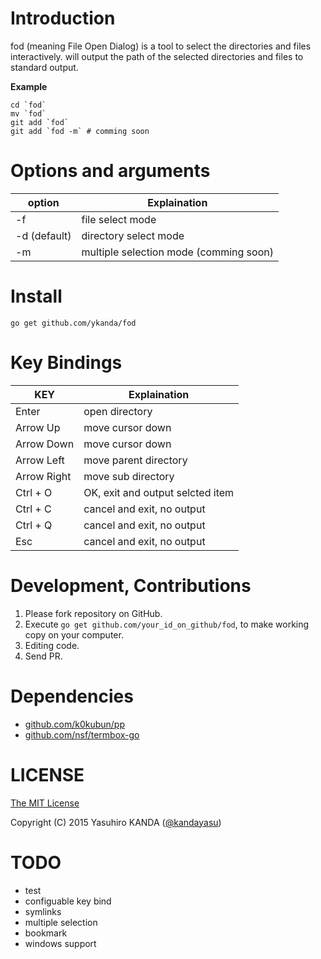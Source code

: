 Introduction
================

fod (meaning File Open Dialog) is a tool to select the directories and files interactively. 
will output the path of the selected directories and files to standard output.

__Example__

    cd `fod`
    mv `fod`
    git add `fod`
    git add `fod -m` # comming soon


Options and arguments
================

| **option**   | **Explaination**                        |
| ------------ | --------------------------------------- |
| -f           | file select mode                        |
| -d (default) | directory select mode                   |
| -m           | multiple selection mode (comming soon)  |

Install
================

    go get github.com/ykanda/fod


Key Bindings
================

| **KEY**      | **Explaination**                 |
| ------------ | -------------------------------- |
| Enter        | open directory                   |
| Arrow Up     | move cursor down                 |
| Arrow Down   | move cursor down                 |
| Arrow Left   | move parent directory            |
| Arrow Right  | move sub directory               |
| Ctrl + O     | OK, exit and output selcted item |
| Ctrl + C     | cancel and exit, no output       |
| Ctrl + Q     | cancel and exit, no output       |
| Esc          | cancel and exit, no output       |


Development, Contributions
================

1. Please fork repository on GitHub.
2. Execute `go get github.com/your_id_on_github/fod`, to make working copy on your computer.
3. Editing code.
4. Send PR.


Dependencies
================

* [github.com/k0kubun/pp](https://github.com/k0kubun/pp)
* [github.com/nsf/termbox-go](https://github.com/nsf/termbox-go)


LICENSE
================

[The MIT License](http://opensource.org/licenses/mit-license.php)

Copyright (C) 2015 Yasuhiro KANDA ([@kandayasu](https://twitter.com/kandayasu))


TODO
================

* test
* configuable key bind
* symlinks
* multiple selection
* bookmark
* windows support
